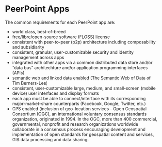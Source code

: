 PeerPoint Apps
==============
The common requirements for each PeerPoint app are:
* world class, best-of-breed
* free/libre/open-source software (FLOSS) license
* consistent with peer-to-peer (p2p) architecture including composability and subsidiarity
* consistent, granular, user-customizable security and identity management across apps
* integrated with other apps via a common distributed data store and/or “data bus” architechture and/or application programming interfaces (APIs)
* semantic web and linked data enabled (The Semantic Web of Data of Tim Berners-Lee)
* consistent, user-customizable large, medium, and small-screen (mobile device) user interfaces and display formats
* each app must be able to connect/interface with its corresponding major-market-share counterparts (Facebook, Google, Twitter, etc.)
* GPS enabled (inclusion of geo-location services - Open Geospatial Consortium (OGC), an international voluntary consensus standards organization, originated in 1994. In the OGC, more than 400 commercial, governmental, nonprofit and research organizations worldwide collaborate in a consensus process encouraging development and implementation of open standards for geospatial content and services, GIS data processing and data sharing.
